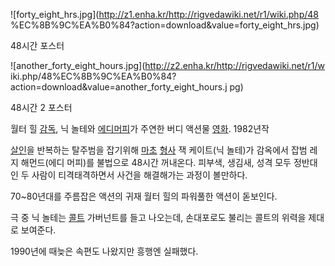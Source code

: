 ![forty_eight_hrs.jpg](http://z1.enha.kr/http://rigvedawiki.net/r1/wiki.php/48
%EC%8B%9C%EA%B0%84?action=download&value=forty_eight_hrs.jpg)

  
48시간 포스터

![another_forty_eight_hours.jpg](http://z2.enha.kr/http://rigvedawiki.net/r1/w
iki.php/48%EC%8B%9C%EA%B0%84?action=download&value=another_forty_eight_hours.j
pg)

  
48시간 2 포스터

월터 힐 [감독](%EA%B0%90%EB%8F%85.md), 닉 놀테와 [에디머피](%EC%97%90%EB%94%94%20%EB%A8%B8%ED%94%BC.md)가 주연한 버디 액션물
[영화](%EC%98%81%ED%99%94.md). 1982년작

[살인](%EC%82%B4%EC%9D%B8.md)을 반복하는 탈주범을 잡기위해 [마초](%EB%A7%88%EC%B4%88.md)
[형사](%ED%98%95%EC%82%AC.md) 잭 케이트(닉 놀테)가 감옥에서 잡범 레지 해먼드(에디 머피)를 불법으로 48시간
꺼내온다. 피부색, 생김새, 성격 모두 정반대인 두 사람이 티격태격하면서 사건을 해결해가는 과정이 볼만하다.  

70~80년대를 주름잡은 액션의 귀재 월터 힐의 파워풀한 액션이 돋보인다.

극 중 닉 놀테는 [콜트](%EC%BD%9C%ED%8A%B8.md) 가버넌트를 들고 나오는데, 손대포로도 불리는 콜트의 위력을 제대로
보여준다.

1990년에 때늦은 속편도 나왔지만 흥행엔 실패했다.

